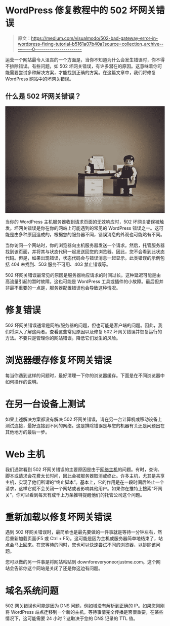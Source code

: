 # WordPress 修复教程中的 502 坏网关错误

> 原文：<https://medium.com/visualmodo/502-bad-gateway-error-in-wordpress-fixing-tutorial-b5161a07b40a?source=collection_archive---------0----------------------->

运营一个网站最令人沮丧的一个方面是，当你不知道为什么会发生错误时，你不得不排除错误。有些问题，如 502 坏网关错误，有许多潜在的原因。这意味着你可能需要尝试多种解决方案，才能找到正确的方案。在这篇文章中，我们将修复 WordPress 网站中的坏网关错误。

## 什么是 502 坏网关错误？

![](img/c5157f217f23a0325b3482da5c0f31c7.png)

当你的 WordPress 主机服务器收到请求页面的无效响应时，502 坏网关错误被触发。坏网关错误是你在你的网站上可能遇到的常见的 WordPress 错误之一。这可能是由多种原因造成的，根据您的服务器不同，错误消息的外观也可能略有不同。

当你访问一个网站时，你的浏览器向主机服务器发送一个请求。然后，托管服务器找到该页面，并将其与状态代码一起发送回您的浏览器。因此，您不会看到此状态代码。但是，如果出现错误，状态代码会与错误消息一起显示。此类错误的示例包括 404 未找到、503 服务不可用、403 禁止错误等。

502 坏网关错误最常见的原因是服务器响应请求的时间过长。这种延迟可能是由高流量引起的暂时故障。这也可能是 WordPress 工具或插件的小故障。最后但并非最不重要的一点是，服务器配置错误也会导致这种情况。

# 修复错误

502 坏网关错误通常是网络/服务器的问题，但也可能是客户端的问题。因此，我们将深入了解这两者。查看这些常见原因以及修复 502 坏网关错误并恢复运行的方法。不要只是管理你的网站错误。降低它们发生的风险。

# 浏览器缓存修复坏网关错误

每当你遇到这样的问题时，最好清理一下你的浏览器缓存。下面是在不同浏览器中如何操作的说明。

# 在另一台设备上测试

如果上述解决方案都没有解决 502 坏网关错误，请在另一台计算机或移动设备上测试连接，最好连接到不同的网络。这是排除错误是与您的机器有关还是问题出在其他地方的最后一步。

# Web 主机

我们通常看到 502 坏网关错误的主要原因是由于[网络主机](https://visualmodo.com/5-wordpress-tips-every-website-owner-needs-to-know/)的问题。有时，查询、脚本或请求会花费太长时间，因此会被服务器取消或终止。许多主机，尤其是共享主机，实现了他们所谓的“终止脚本”。基本上，它的作用是在一段时间后终止一个请求，这样它就不会关闭一个网站或者影响其他用户。如果你在推特上搜索“坏网关”，你可以看到每天有成千上万条推特提醒他们的托管公司这个问题。

# 重新加载以修复坏网关错误

遇到 502 坏网关错误时，最简单也是最先要做的一件事就是等待一分钟左右，然后重新加载页面(F5 或 Ctrl + F5)。这可能是因为主机或服务器简单地结束了，站点会马上回来。在您等待的同时，您也可以快速尝试不同的浏览器，以排除该问题。

您可以做的另一件事是将网站粘贴到 downforeveryoneorjustme.com。这个网站会告诉你这个网站是关闭了还是你这边有问题。

# 域名系统问题

502 网关错误也可能是因为 DNS 问题，例如域没有解析到正确的 IP。如果您刚刚将 WordPress 站点迁移到一个新的主机，等待事情完全传播是否很重要，在某些情况下，这可能需要 24 小时？这取决于您的 DNS 记录的 TTL 值。